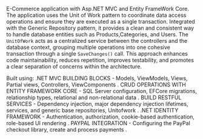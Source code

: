E-Commerce application with Asp.NET MVC and Entity FrameWork Core.
The application uses the Unit of Work pattern to coordinate data access operations and ensure they are executed as a single transaction.
 Integrated with the Generic Repository pattern, it provides a clean and consistent way to handle database entities such as Products,Categories, and Users.
 The `UnitOfWork` acts as a centralized service between the controllers and the database context, 
 grouping multiple operations into one cohesive transaction through a single `SaveChanges()` call.
 This approach enhances code maintainability, reduces repetition, improves testability,
 and promotes a clear separation of concerns within the architecture.
 
Built using:
.NET MVC BUILDING BLOCKS - Models, ViewModels, Views, Partial views, Controllers, ViewComponents .
CRUD OPERATIONS WITH ENTITY FRAMEWORK CORE - SQL Server configuration, EFCore migrations, relationship types, relational and non-relational data .
BUILD RESTFUL SERVICES - Dependency injection, major dependency injection lifetimes, services, and generic base repositories, Unitofwork .
.NET IDENTITY FRAMEWORK - Authentication, authorization, cookie-based authentication, role-based UI rendering .
PAYPAL INTEGRATION - Configuring the PayPal checkout library, create and process payments .




 

